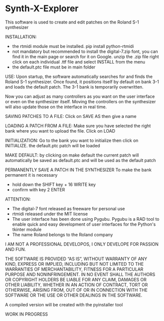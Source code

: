 # Synth-X-Explorer
This software is used to create and edit patches on the Roland S-1 synthesizer

INSTALLATION:
- the rtmidi module must be installed.
pip install python-rtmidi
- not mandatory but recommended to install the digital-7.zip font, you can find it in the main page or search for it on Google.
unzip the .zip file
right click on each individual .ttf file
and select INSTALL from the menu
- the default.ptc file must be in main folder

USE:
Upon startup, the software automatically searches for and finds the Roland S-1 synthesizer.
Once found, it positions itself by default on bank 3-1 and loads the default patch. The 3-1 bank is temporarily overwritten.

Now you can adjust as many controllers as you want on the user interface or even on the synthesizer itself.
Moving the controllers on the synthesizer will also update those on the interface in real time.

SAVING PATCHES TO A FILE:
Click on SAVE AS then give a name

LOADING A PATCH FROM A FILE:
Make sure you have selected the right bank where you want to upload the file.
Click on LOAD

INITIALIZATION:
Go to the bank you want to initialize then click on INITIALIZE. the default.ptc patch will be loaded

MAKE DEFAULT:
by clicking on make default the current patch will automatically be saved as default.ptc and will be used as the default patch

PERMANENTLY SAVE A PATCH IN THE SYNTHESIZER
To make the bank permanent it is necessary
- hold down the SHIFT key + 16 WRITE key
- confirm with key 2 ENTER

ATTENTION:
- The digital-7 font released as freeware for personal use
- rtmidi released under the MIT license
- The user interface has been done using Pygubu. Pygubu is a RAD tool to enable quick and easy development of user interfaces for the Python's tkinter module
- The name Roland belongs to the Roland company

I AM NOT A PROFESSIONAL DEVELOPOS, I ONLY DEVELOPE FOR PASSION AND FUN.

THE SOFTWARE IS PROVIDED “AS IS”, WITHOUT WARRANTY OF ANY KIND, EXPRESS OR IMPLIED, INCLUDING BUT NOT LIMITED TO THE WARRANTIES OF MERCHANTABILITY, FITNESS FOR A PARTICULAR PURPOSE AND NONINFRINGEMENT. IN NO EVENT SHALL THE AUTHORS OR COPYRIGHT HOLDERS BE LIABLE FOR ANY CLAIM, DAMAGES OR OTHER LIABILITY, WHETHER IN AN ACTION OF CONTRACT, TORT OR OTHERWISE, ARISING FROM, OUT OF OR IN CONNECTION WITH THE SOFTWARE OR THE USE OR OTHER DEALINGS IN THE SOFTWARE.

A compiled version will be created with the pyinstaller tool


WORK IN PROGRESS
